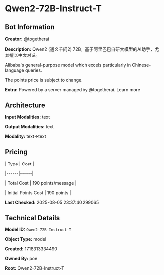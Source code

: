 # Qwen2-72B-Instruct-T

## Bot Information

**Creator:** @togetherai

**Description:** Qwen2 (通义千问2) 72B，基于阿里巴巴自研大模型的AI助手，尤其擅长中文对话。

Alibaba's general-purpose model which excels particularly in Chinese-language queries.

The points price is subject to change.

**Extra:** Powered by a server managed by @togetherai. Learn more


## Architecture

**Input Modalities:** text

**Output Modalities:** text

**Modality:** text->text


## Pricing

| Type | Cost |

|------|------|

| Total Cost | 190 points/message |

| Initial Points Cost | 190 points |


**Last Checked:** 2025-08-05 23:37:40.299065


## Technical Details

**Model ID:** `Qwen2-72B-Instruct-T`

**Object Type:** model

**Created:** 1718313334490

**Owned By:** poe

**Root:** Qwen2-72B-Instruct-T
